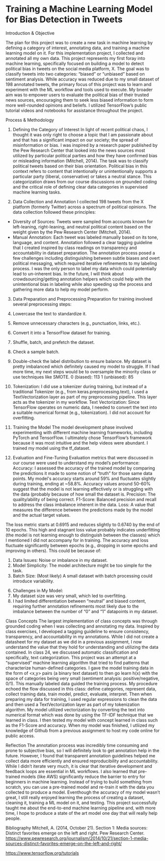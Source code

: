 # Training a Machine Learning Model for Bias Detection in Tweets

Introduction & Objective

The plan for this project was to create a new task in machine learning by defining a category of interest, annotating data, and training a machine learning model on it.  For this implementation project, I collected and annotated all my own data. This project represents my first foray into machine learning, specifically focused on building a model to detect political bias in tweets on the social media platform, X. The goal was to classify tweets into two categories: “biased” or “unbiased” based on sentiment analysis. While accuracy was reduced due to my small dataset of 198 annotated tweets, the primary focus of this project was to learn and experiment with the ML workflow and tools used to execute. My broader aim was to empower users to evaluate the political bias of their trusted news sources, encouraging them to seek less biased information to form more well-rounded opinions and beliefs. I utilized TensorFlow’s public tutorial videos and notebooks for assistance throughout the project.

Process & Methodology
1. Defining the Category of Interest
  In light of recent political chaos, I thought it was only right to choose a topic that I am passionate about and that has a significant impact on our society; the spread of misinformation or bias. I was inspired by a research paper published by the Pew Research Center that looked into the news sources most utilized by particular political parties and how they have confirmed bias or misleading information (Mitchell, 2014). The task was to classify political tweets based on their bias orientation. Political bias in this context refers to content that intentionally or unintentionally supports a particular party (liberal, conservative) or takes a neutral stance. This categorization draws from our course discussions on grounded coding and the critical role of defining clear data categories in supervised machine learning tasks.

2. Data Collection and Annotation
  I collected 198 tweets from the X platform (formerly Twitter) across a spectrum of political opinions. The data collection followed these principles:
- Diversity of Sources: Tweets were sampled from accounts known for left-leaning, right-leaning, and neutral political content based on the weight given by the Pew Research Center (Mitchell, 2014).
- Manual Annotation: Each tweet was labeled manually based on its tone, language, and content. Annotation followed a clear tagging guideline that I created inspired by class readings on transparency and accountability in dataset preparation.
  The annotation process posed a few challenges including distinguishing between subtle biases and overt political messaging, which required iterative refinements to my labeling process. I was the only person to label my data which could potentially lead to un-inherent bias. In the future, I will think about crowdsourcing/getting annotation helpers which could help with the unintentional bias in labeling while also speeding up the process and gathering more data to help my model perform.

3. Data Preparation and Preprocessing
Preparation for training involved several preprocessing steps:
1. Lowercase the text to standardize it.
2. Remove unnecessary characters (e.g., punctuation, links, etc.).
3. Convert it into a TensorFlow dataset for training.
4. Shuffle, batch, and prefetch the dataset.
5. Check a sample batch.
6. Double-check the label distribution to ensure balance.
My dataset is pretty imbalanced which definitely caused my model to struggle. If I had more time, my next steps would be to oversample the minority class or use techniques like SMOTE.
0  (biased):  113
1  (unbiased):  85
7. Tokenization: I did use a tokenizer during training, but instead of a traditional Tokenizer (e.g., from keras.preprocessing.text), I used a TextVectorization layer as part of my preprocessing pipeline. This layer acts as the tokenizer in my workflow.
Text Vectorization: Since TensorFlow operates on numeric data, I needed to convert the text into a suitable numerical format (e.g., tokenization).
I did not account for overfitting.

4. Training the Model
  The model development phase involved experimenting with different machine learning frameworks, including PyTorch and TensorFlow. I ultimately chose TensorFlow’s framework because it was most intuitive and the help videos were abundant. I trained my model using the tf_dataset.

5. Evaluation and Fine-Tuning
  Evaluation metrics that were discussed in our course were used to understand my model’s performance:
Accuracy: I assessed the accuracy of the trained model by comparing the predictions it made to some notion of “truth” for those same data points.
My model's accuracy starts around 59% and fluctuates slightly during training, ending at ~58.8%.
Accuracy values around 50-60% suggest that the model is not learning effectively or is struggling with the data (probably because of how small the dataset is.
Precision: The quality/ability of being correct.
F1-Score: Balanced precision and recall to address the class imbalance inherent in the data.
Loss: A value that measures the difference between the predictions made by the model and the actual target values.

The loss metric starts at 0.6915 and reduces slightly to 0.6740 by the end of 10 epochs. This high and stagnant loss value probably indicates underfitting (the model is not learning enough to distinguish between the classes) which I mentioned I did not accompany for in training.
The accuracy and loss fluctuate significantly between epochs (e.g., dropping in some epochs and improving in others). This could be because of:
1) Data Issues: Noise or imbalance in my dataset.
2) Model Simplicity: The model architecture might be too simple for the task.
3) Batch Size: (Most likely) A small dataset with batch processing could introduce variability.

6. Challenges in My Model:
1. My dataset size was very small, which led to overfitting.
2. I had limited differentiation between “neutral” and biased content, requiring further annotation refinements most likely due to the imbalance between the number of “0” and “1” datapoints in my dataset.

Class Concepts
The largest implementation of class concepts was through grounded coding when I was collecting and annotating my data. Inspired by class exercises, I developed a tagging guideline to ensure consistency, transparency, and accountability in my annotations. While I did not create a datasheet for my dataset as we did in a previous assignment, I now understand the value that they hold for understanding and utilizing the data contained. 
In class 24, we discussed automatic classification and specifically, text categorization. This project was an attempt at a “supervised” machine learning algorithm that tried to find patterns that characterize human-defined categories. I gave the model training data in the form of <x,y> pairs (a binary text dataset) to then go learn h(x) with the space of categories being very small (sentiment analysis: positive/negative, 0/1). This manually labeled data guided the training process. My procedure echoed the flow discussed in this class: define categories, represent data, collect training data, train model, predict, evaluate, interpret. 
Then when preparing my data for training, I used regular expressions to clean the data and then used a TextVectorization layer as part of my tokenization algorithm. My model utilized vectorization by converting the text into numerical format which was done by using the TF-IDF technique that we learned in class. I then tested my model with concept learned in class such as the F1-Score and accuracy. When my model was finished, I utliized my knowledge of Github from a previous assignment to host my code online for public access. 

Reflection
The annotation process was incredibly time consuming and prone to subjective bias, so I will definitely look to get annotation help in the future. However, I found that transparent annotation guidelines helped me collect data more efficiently and ensured reproducibility and accountability. 
While I didn’t iterate very much, it is clear that iterative development and feedback loops are essential in ML workflows. I also learned that pre-trained models (like AWS) significantly reduce the barrier to entry for beginners in machine learning. Instead of trying to build something from scratch, you can use a pre-trained model and re-train it with the data you collected to produce a model.
Eventhough the accuracy of my model wasn’t great, I still really enjoyed learning the process of creating a dataset, cleaning it, training a ML model on it, and testing. This project successfully taught me about the end-to-end machine learning pipeline and, with more time, I hope to produce a state of the art model one day that will really help people.


Bibliography
Mitchell, A. (2014, October 21). Section 1: Media sources: Distinct favorites emerge on the left and right. Pew Research Center. https://www.pewresearch.org/journalism/2014/10/21/section-1-media-sources-distinct-favorites-emerge-on-the-left-and-right/ 

https://www.tensorflow.org/tutorials

